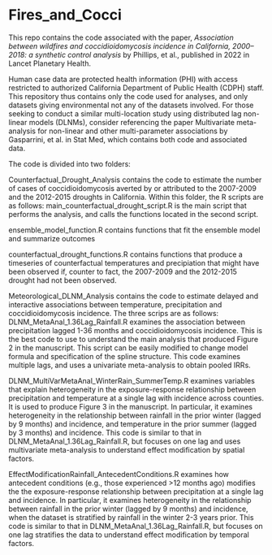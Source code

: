 # Fires_and_Cocci

This repo contains the code associated with the paper, *Association between wildfires and coccidioidomycosis incidence in California, 2000–2018: a synthetic control analysis* by Phillips, et al., published in 2022 in Lancet Planetary Health.

Human case data are protected health information (PHI) with access restricted to authorized California Department of Public Health (CDPH) staff. This repository thus contains only the code used for analyses, and only datasets giving environmental not any of the datasets involved. For those seeking to conduct a similar multi-location study using distributed lag non-linear models (DLNMs), consider referencing the paper Multivariate meta-analysis for non-linear and other multi-parameter associations by Gasparrini, et al. in Stat Med, which contains both code and associated data.

The code is divided into two folders:

Counterfactual_Drought_Analysis contains the code to estimate the number of cases of coccidioidomycosis averted by or attributed to the 2007-2009 and the 2012-2015 droughts in California. Within this folder, the R scripts are as follows:
main_counterfactual_drought_script.R is the main script that performs the analysis, and calls the functions located in the second script.

ensemble_model_function.R contains functions that fit the ensemble model and summarize outcomes

counterfactual_drought_functions.R contains functions that produce a timeseries of counterfactual temperatures and precipiation that might have been observed if, counter to fact, the 2007-2009 and the 2012-2015 drought had not been observed.

Meteorological_DLNM_Analysis contains the code to estimate delayed and interactive associations between temperature, precipitation and coccidioidomycosis incidence. The three scrips are as follows:
DLNM_MetaAnal_1.36Lag_Rainfall.R examines the association between precipitation lagged 1-36 months and coccidioidomycosis incidence. This is the best code to use to understand the main analysis that produced Figure 2 in the manuscript. This script can be easily modified to change model formula and specification of the spline structure. This code examines multiple lags, and uses a univariate meta-analysis to obtain pooled IRRs.

DLNM_MultiVarMetaAnal_WinterRain_SummerTemp.R examines variables that explain heterogeneity in the exposure-response relationship between precipitation and temperature at a single lag with incidence across counties. It is used to produce Figure 3 in the manuscript. In particular, it examines heterogeneity in the relationship between rainfall in the prior winter (lagged by 9 months) and incidence, and temperature in the prior summer (lagged by 3 months) and incidence. This code is similar to that in DLNM_MetaAnal_1.36Lag_Rainfall.R, but focuses on one lag and uses multivariate meta-analysis to understand effect modification by spatial factors.

EffectModificationRainfall_AntecedentConditions.R examines how antecedent conditions (e.g., those experienced >12 months ago) modifies the the exposure-response relationship between precipitation at a single lag and incidence. In particular, it examines heterogeneity in the relationship between rainfall in the prior winter (lagged by 9 months) and incidence, when the dataset is stratified by rainfall in the winter 2-3 years prior. This code is similar to that in DLNM_MetaAnal_1.36Lag_Rainfall.R, but focuses on one lag stratifies the data to understand effect modification by temporal factors.